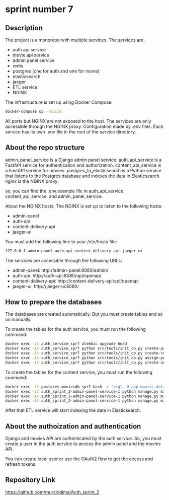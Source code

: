 # sprint number 7

## Description

The project is a monorepo with multiple services. 
The services are:

- auth api service
- movie api service
- admin panel service
- redis
- postgres (one for auth and one for movie)
- elasticsearch
- jaeger
- ETL service
- NGINX

The infrastructure is set up using Docker Compose:

```bash
docker-compose up --build
```

All ports but NGINX are not exposed to the host. The services are only accessible through the NGINX proxy.
Configuration made by .env files. Each service has its own .env file in the root of the service directory.

## About the repo structure

admin_panel_service is a Django admin panel service.
auth_api_service is a FastAPI service for authentication and authorization.
content_api_service is a FastAPI service for movies.
postgres_to_elasticsearch is a Python service that listens to the Postgres database and indexes the data in Elasticsearch.
nginx is the NGINX proxy.

so, you can find the .env.example file in auth_api_service, content_api_service, and admin_panel_service.

About the NGINX hosts. The NGINX is set up to listen to the following hosts:

- admin-panel
- auth-api
- content-delivery-api
- jaeger-ui

You must add the following line to your /etc/hosts file:

```bash
127.0.0.1 admin-panel auth-api content-delivery-api jaeger-ui
```

The services are accessible through the following URLs:

- admin-panel: http://admin-panel:8080/admin/
- auth-api: http://auth-api:8080/api/openapi
- content-delivery-api: http://content-delivery-api/api/openapi
- jaeger-ui: http://jaeger-ui:8080/

## How to prepare the databases

The databases are  created automatically. But you must create tables and so on manually.

To create the tables for the auth service, you must run the following command:

```bash
docker exec -it auth_service_spr7 alembic upgrade head
docker exec -it auth_service_spr7 python src/tools/init_db.py create-permissions
docker exec -it auth_service_spr7 python src/tools/init_db.py create-roles
docker exec -it auth_service_spr7 python src/tools/init_db.py assign-permissions-to-roles
docker exec -it auth_service_spr7 python src/tools/init_db.py create-admin a@b.com 123qwe Joe Doe
```

To create the tables for the content service, you must run the following command:

```bash
docker exec -it postgres_moviesdb_spr7 bash -c "psql -U app movies_database < /dump.sql"
docker exec -it auth_sprint_2-admin-panel-service-1 python manage.py migrate movies 0001 --fake
docker exec -it auth_sprint_2-admin-panel-service-1 python manage.py migrate movies 0002
docker exec -it auth_sprint_2-admin-panel-service-1 python manage.py migrate
```

After that ETL service will start indexing the data in Elasticsearch.

## About the authoization and authentication

Django and movies API are authenticated by the auth service. 
So, you must create a user in the auth service to access the admin panel and the movies API.

You can create local user or use the OAuth2 flow to get the access and refresh tokens.

## Repository Link

https://github.com/murzindima/Auth_sprint_2
